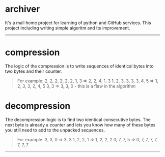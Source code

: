 # archiver
It's a mall home project for learning of python and GitHub services.
This project including writing simple algoritm and Its improvement.

________

# compression
The logic of the compression is to write sequences of identical bytes into two bytes and their counter.
> For example:
> 2, 2, 2, 2, 2, 2, 1, 3 => 2, 2, 4, 1, 3
> 1, 2, 3, 3, 3, 3, 4, 5 => 1, 2, 3, 3, 2, 4, 5
> 3, 3 => 3, 3, 0 - this is a flaw in the algorithm

# decompression
The decompression logic is to find two identical consecutive bytes.
The next byte is already a counter and lets you know how many of these bytes you still need to add to the unpacked sequences.

> For example:
> 3, 3, 0 => 3, 3
> 1, 2, 2, 1 => 1, 2, 2, 2
> 0, 7, 7, 5 => 0, 7, 7, 7, 7, 7, 7, 7

________